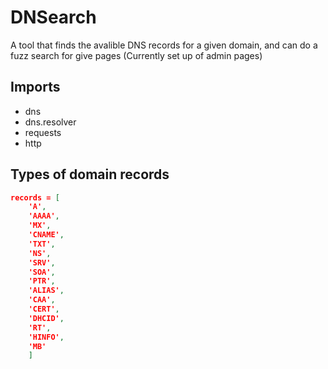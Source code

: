 # DNSearch

A tool that finds the avalible DNS records for a given domain, and can do a fuzz search for give pages (Currently set up of admin pages)

## Imports
- dns
- dns.resolver
- requests
- http

## Types of domain records
```json
records = [
    'A',
    'AAAA',
    'MX',
    'CNAME',
    'TXT',
    'NS',
    'SRV',
    'SOA',
    'PTR',
    'ALIAS',
    'CAA',
    'CERT',
    'DHCID',
    'RT',
    'HINFO',
    'MB'
    ]
```
